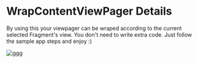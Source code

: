 # WrapContentViewPager Details
  
By using this your viewpager can be wraped according to the current selected Fragment's view. You don't need to write extra code. Just follow the sample app steps and enjoy :)

![ggg](https://gfycat.com/memorabledentalbluemorphobutterfly)
